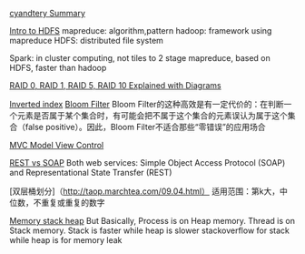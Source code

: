 [cyandtery Summary](https://github.com/cyandterry/Python-Study/blob/master/system_design.md)

[Intro to HDFS](https://www.youtube.com/watch?v=ziqx2hJY8Hg)
mapreduce: algorithm,pattern
hadoop: framework using mapreduce
HDFS: distributed file system

Spark: in cluster computing, not tiles to 2 stage mapreduce, based on HDFS, faster than hadoop

[RAID 0, RAID 1, RAID 5, RAID 10 Explained with Diagrams](http://www.thegeekstuff.com/2010/08/raid-levels-tutorial/)

[Inverted index](https://www.quora.com/Information-Retrieval-What-is-inverted-index)
[Bloom Filter](http://blog.csdn.net/v_july_v/article/details/6685894)
Bloom Filter的这种高效是有一定代价的：在判断一个元素是否属于某个集合时，有可能会把不属于这个集合的元素误认为属于这个集合（false positive）。因此，Bloom Filter不适合那些“零错误”的应用场合

[MVC Model View Control](https://en.wikipedia.org/wiki/Model%E2%80%93view%E2%80%93controller)

[REST vs SOAP](http://searchsoa.techtarget.com/tip/REST-vs-SOAP-How-to-choose-the-best-Web-service)
Both web services: Simple Object Access Protocol (SOAP) and Representational State Transfer (REST)

[双层桶划分]（http://taop.marchtea.com/09.04.html）
适用范围：第k大，中位数，不重复或重复的数字

[Memory stack heap](http://stackoverflow.com/questions/79923/what-and-where-are-the-stack-and-heap)
But Basically,
Process is on Heap memory.
Thread is on Stack memory.
Stack is faster while heap is slower
stackoverflow for stack while heap is for memory leak